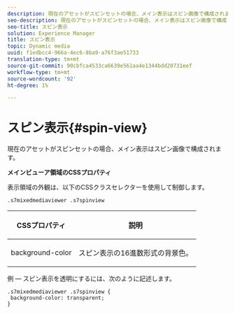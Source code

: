 ```yaml
---
description: 現在のアセットがスピンセットの場合、メイン表示はスピン画像で構成されます。
seo-description: 現在のアセットがスピンセットの場合、メイン表示はスピン画像で構成されます。
seo-title: スピン表示
solution: Experience Manager
title: スピン表示
topic: Dynamic media
uuid: f1edbcc4-966a-4ec6-8ba9-a76f3ae51733
translation-type: tm+mt
source-git-commit: 90cbfca4533ca6639e561aa4e1344bdd20731eef
workflow-type: tm+mt
source-wordcount: '92'
ht-degree: 1%

---
```



# スピン表示{#spin-view}

現在のアセットがスピンセットの場合、メイン表示はスピン画像で構成されます。

<!--<a id="section_061E550C1C1D4DB2BD663A898895B38C"></a>-->

**メインビューア領域のCSSプロパティ**

表示領域の外観は、以下のCSSクラスセレクターを使用して制御します。

```
.s7mixedmediaviewer .s7spinview
```

<table id="table_94EE3F5BBE4547C0B4943471CEE7EDE4"> 
 <thead> 
  <tr> 
   <th colname="col1" class="entry"> <p> CSSプロパティ </p> </th> 
   <th colname="col2" class="entry"> <p>説明 </p> </th> 
  </tr> 
 </thead>
 <tbody> 
  <tr> 
   <td colname="col1"> <p> <span class="codeph"> background-color  </span> </p> </td> 
   <td colname="col2"> <p> スピン表示の16進数形式の背景色。 </p> </td> 
  </tr> 
 </tbody> 
</table>

例 — スピン表示を透明にするには、次のように記述します。

```
.s7mixedmediaviewer .s7spinview { 
 background-color: transparent; 
}
```

